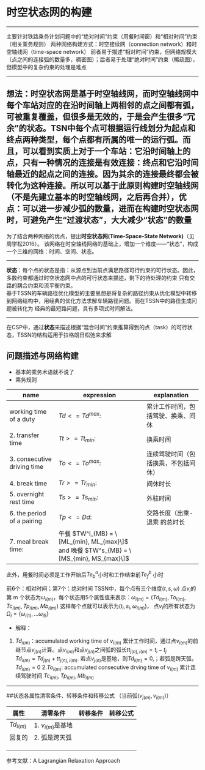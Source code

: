 # 时空状态网的构建  
----  

主要针对铁路乘务计划问题中的“绝对时间”约束（用餐时间窗）和“相对时间”约束（相关乘务规则）
两种网络构建方式：时空接续网（connection network）和时空轴线网（time-space network）
前者易于描述“相对时间”约束，但网络规模大（点之间的连接弧的数量多，稠密图）；后者易于处理“绝对时间”约束（稀疏图），但模型中的复杂约束的处理是难点  

----
**想法：时空状态网是基于时空轴线网，而时空轴线网中每个车站对应的在沿时间轴上两相邻的点之间都有弧，可被重复覆盖，但很多是无效的，于是会产生很多“冗余”的状态。TSN中每个点可根据运行线划分为起点和终点两种类型，每个点都有所属的唯一的运行弧。而且，可以看到实质上对于一个车站：它沿时间轴上的点，只有一种情况的连接是有效连接：终点和它沿时间轴最近的起点之间的连接。因为其余的连接最终都会被转化为这种连接。所以可以基于此原则构建时空轴线网（不是先建立基本的时空轴线网，之后再合并），优点：可以进一步减少弧的数量，进而在构建时空状态网时，可避免产生“过渡状态”，大大减少“状态”的数量**
----
为了结合两种网络的优点，提出**时空状态网(Time-Space-State Network)**（见周学松2016）。
该网络在时空轴线网络的基础上，增加一个维度——“状态”，构成一个三维的网络：时间、空间、状态。
***
**状态**：每个点的状态是指：从源点到当前点满足路径可行约束的可行状态。因此，多数约束都通过时空状态网中点的可行状态来描述，剩下的待处理的约束
只有交路的耦合约束和流平衡约束。  
基于TSSN的车辆路径优化模型的主要思想是将复杂的路径约束从优化模型中转移到网络结构中，用经典的优化方法求解车辆路径问题。而在TSSN中的路径生成问题被转化为
经典的最短路问题，具有多项式时间解法。  
***
在CSP中，通过**状态**来描述根据“混合时间”约束推算得到的点（task）的可行状态，TSSN的结构适用于拉格朗日松弛来求解
## 问题描述与网络构建  
- 基本的乘务术语就不说了
- 乘务规则  

name                        |expression        |explanation
----------------------------|------------------|-------------
 working time of a duty   | $Td <= Td^{max}$:| 累计工作时间，包括驾驶、换乘、间休
2. transfer time            | $Tt >= Tt_{min}$:| 换乘时间
3. consecutive driving time | $To <= To^{max}$:| 连续驾驶时间（包括换乘，不包括间休）
4. break time               | $Tr >= Tr_{min}$:| 间休时长
5. overnight rest time      | $Ts >= Ts_{min}$:| 外驻时间
6. the period of a pairing  | $Tp <= Dd$:      | 交路长度（出乘-退乘 的总时长
7. meal break time:         | 午餐 $TW^l_{MB} = \[ML_{min}, ML_{max}\]$ and 晚餐 $TW^s_{MB} = \[MS_{min}, MS_{max}\]$ |    
此外，用餐时间必须是工作开始后$Te^a_b$小时和工作结束前$Te^b_f$ 小时

前6个：相对时间；第7个：绝对时间
TSSN中，每个点有三个维度$(t,s,\omega)$
点$v_i$的第 m 个状态为$\omega_{i(m)}$，每个状态用5个属性值来表示：$\omega_{i(m)} = (Td_{i(m)},To_{i(m)},Tc_{i(m)},Tp_{i(m)},Mb_{i(m)})$
这样每个点就可以表示为$(t_i,s_i,\omega_{i(m)})$， 点$v_i$的所有状态为$\Omega_i = \{\omega_{i(1)},...\omega_{i{5}}\}$
- 解释：
1. $Td_{i(m)}$：accumulated working time of $v_{i(m)}$  累计工作时间，通过点$v_{i(m)}$的前继节点$v_{j(n)}$计算。点$v_{i(m)}$和点$v_{j(n)}$之间弧的弧长$tt_{j(n),i(m)} = t_i - t_j$  
$Td_{i(m)} = Td_{j(n)} + tt_{j(n),i(m)}$. 若点$v_{j(n)}$是基地，则$Td_{i(m)} = 0$,；若弧是跨天弧，$Td_{i(m)} = 0$
2.$To_{i(m)}$: accumulated consecutive drving time of $v_{i(m)}$ 累计连续驾驶时间
$Tc_{i(m)},Tp_{i(m)},Mb_{i(m)}$


------  

##状态各属性清零条件、转移条件和转移公式 （当前弧($v_{j(m)},v_{i(m)}$)） 

 属性            |  清零条件               | 转移条件| 转移公式
----------------|-------------------------| ------- |-------       
$Td_{i(m)}$     | 1. $v_{i(m)}$是基地     |          |
 回复的          | 2. 弧是跨天弧           |          |   
                |                        |          |
                |                        |          |
                |                        |          |
  

参考文献：A Lagrangian Relaxation Approach 
